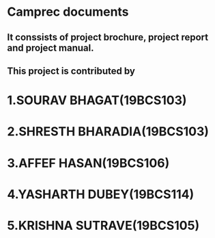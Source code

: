 # Camprec documents
## It conssists of project brochure, project report and project manual.


##  This project is contributed by 
# 1.SOURAV BHAGAT(19BCS103)
# 2.SHRESTH BHARADIA(19BCS103)
# 3.AFFEF HASAN(19BCS106)
# 4.YASHARTH DUBEY(19BCS114)
# 5.KRISHNA SUTRAVE(19BCS105)

